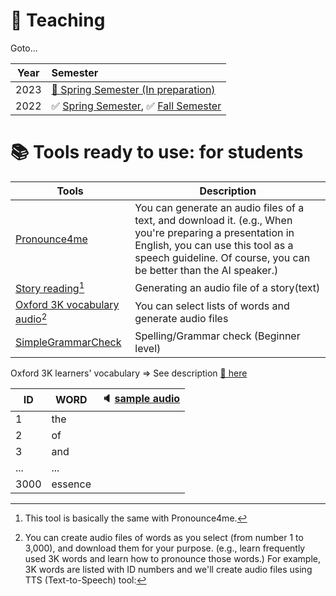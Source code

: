 # 📗 Teaching

Goto...  

|Year | Semester |  
|:---:|:---|  
|2023|[🚸 Spring Semester (In preparation)](https://github.com/MK316/Spring2023/blob/main/README.md)| 
|2022|✅ [Spring Semester](/S2022.md), ✅ [Fall Semester](https://github.com/MK316/Fall2022/blob/main/README.md)|  




# 📚 **Tools ready to use: for students**

| Tools | Description |
|--|--|
|[Pronounce4me](https://github.com/MK316/Spring2023/blob/main/Pronounce4me.ipynb)|You can generate an audio files of a text, and download it. (e.g., When you're preparing a presentation in English, you can use this tool as a speech guideline. Of course, you can be better than the AI speaker.)| 
|[Story reading](https://github.com/MK316/applications/blob/main/Bedtimestory_tts.ipynb)[^1]| Generating an audio file of a story(text)|  
|[Oxford 3K vocabulary audio](https://github.com/MK316/applications/blob/main/Oxford3K.ipynb)[^2]| You can select lists of words and generate audio files|
|[SimpleGrammarCheck](https://github.com/MK316/Spring2023/blob/main/SpellingCheck_begins.ipynb)| Spelling/Grammar check (Beginner level)|  

[^1]: This tool is basically the same with Pronounce4me.
[^2]: You can create audio files of words as you select (from number 1 to 3,000), and download them for your purpose. (e.g., learn frequently used 3K words and learn how to pronounce those words.) For example, 3K words are listed with ID numbers and we'll create audio files using TTS (Text-to-Speech) tool:

Oxford 3K learners' vocabulary 
=> See description [🔗 here](https://www.oxfordlearnersdictionaries.com/about/wordlists/oxford3000-5000)  

| ID | WORD | 🔈 [sample audio](/res/myaudio.mp4)|  
|---|---|---|    
| 1 | the | |  
| 2 | of | |  
| 3 | and | |  
| ... | ... | |  
| 3000 | essence | |  



